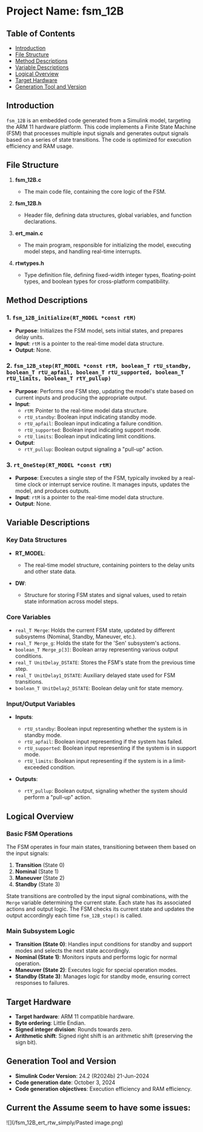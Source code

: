 # Project Name: fsm_12B

## Table of Contents
- [Introduction](#introduction)
- [File Structure](#file-structure)
- [Method Descriptions](#method-descriptions)
- [Variable Descriptions](#variable-descriptions)
- [Logical Overview](#logical-overview)
- [Target Hardware](#target-hardware)
- [Generation Tool and Version](#generation-tool-and-version)

## Introduction
`fsm_12B` is an embedded code generated from a Simulink model, targeting the ARM 11 hardware platform. This code implements a Finite State Machine (FSM) that processes multiple input signals and generates output signals based on a series of state transitions. The code is optimized for execution efficiency and RAM usage.

## File Structure

1. **fsm_12B.c**
   - The main code file, containing the core logic of the FSM.

2. **fsm_12B.h**
   - Header file, defining data structures, global variables, and function declarations.

3. **ert_main.c**
   - The main program, responsible for initializing the model, executing model steps, and handling real-time interrupts.

4. **rtwtypes.h**
   - Type definition file, defining fixed-width integer types, floating-point types, and boolean types for cross-platform compatibility.

## Method Descriptions

### 1. `fsm_12B_initialize(RT_MODEL *const rtM)`
- **Purpose**: Initializes the FSM model, sets initial states, and prepares delay units.
- **Input**: `rtM` is a pointer to the real-time model data structure.
- **Output**: None.

### 2. `fsm_12B_step(RT_MODEL *const rtM, boolean_T rtU_standby, boolean_T rtU_apfail, boolean_T rtU_supported, boolean_T rtU_limits, boolean_T rtY_pullup)`
- **Purpose**: Performs one FSM step, updating the model's state based on current inputs and producing the appropriate output.
- **Input**:
  - `rtM`: Pointer to the real-time model data structure.
  - `rtU_standby`: Boolean input indicating standby mode.
  - `rtU_apfail`: Boolean input indicating a failure condition.
  - `rtU_supported`: Boolean input indicating support mode.
  - `rtU_limits`: Boolean input indicating limit conditions.
- **Output**:
  - `rtY_pullup`: Boolean output signaling a "pull-up" action.

### 3. `rt_OneStep(RT_MODEL *const rtM)`
- **Purpose**: Executes a single step of the FSM, typically invoked by a real-time clock or interrupt service routine. It manages inputs, updates the model, and produces outputs.
- **Input**: `rtM` is a pointer to the real-time model data structure.
- **Output**: None.

## Variable Descriptions

### Key Data Structures
- **RT_MODEL**: 
  - The real-time model structure, containing pointers to the delay units and other state data.
  
- **DW**: 
  - Structure for storing FSM states and signal values, used to retain state information across model steps.

### Core Variables
- `real_T Merge`: Holds the current FSM state, updated by different subsystems (Nominal, Standby, Maneuver, etc.).
- `real_T Merge_g`: Holds the state for the 'Sen' subsystem's actions.
- `boolean_T Merge_p[3]`: Boolean array representing various output conditions.
- `real_T UnitDelay_DSTATE`: Stores the FSM's state from the previous time step.
- `real_T UnitDelay1_DSTATE`: Auxiliary delayed state used for FSM transitions.
- `boolean_T UnitDelay2_DSTATE`: Boolean delay unit for state memory.

### Input/Output Variables
- **Inputs**:
  - `rtU_standby`: Boolean input representing whether the system is in standby mode.
  - `rtU_apfail`: Boolean input representing if the system has failed.
  - `rtU_supported`: Boolean input representing if the system is in support mode.
  - `rtU_limits`: Boolean input representing if the system is in a limit-exceeded condition.

- **Outputs**:
  - `rtY_pullup`: Boolean output, signaling whether the system should perform a "pull-up" action.

## Logical Overview

### Basic FSM Operations
The FSM operates in four main states, transitioning between them based on the input signals:
1. **Transition** (State 0)
2. **Nominal** (State 1)
3. **Maneuver** (State 2)
4. **Standby** (State 3)

State transitions are controlled by the input signal combinations, with the `Merge` variable determining the current state. Each state has its associated actions and output logic. The FSM checks its current state and updates the output accordingly each time `fsm_12B_step()` is called.

### Main Subsystem Logic
- **Transition (State 0)**: Handles input conditions for standby and support modes and selects the next state accordingly.
- **Nominal (State 1)**: Monitors inputs and performs logic for normal operation.
- **Maneuver (State 2)**: Executes logic for special operation modes.
- **Standby (State 3)**: Manages logic for standby mode, ensuring correct responses to failures.

## Target Hardware
- **Target hardware**: ARM 11 compatible hardware.
- **Byte ordering**: Little Endian.
- **Signed integer division**: Rounds towards zero.
- **Arithmetic shift**: Signed right shift is an arithmetic shift (preserving the sign bit).

## Generation Tool and Version
- **Simulink Coder Version**: 24.2 (R2024b) 21-Jun-2024
- **Code generation date**: October 3, 2024
- **Code generation objectives**: Execution efficiency and RAM efficiency.

## Current the Assume seem to have some issues:
![](/fsm_12B_ert_rtw_simply/Pasted image.png)
